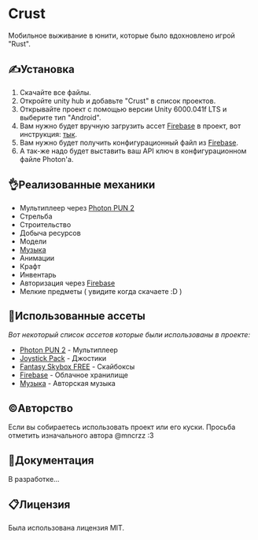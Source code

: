 # Crust
Мобильное выживание в юнити, которые было вдохновлено игрой "Rust".
## ✍️Установка

1. Скачайте все файлы.
2. Откройте unity hub и добавьте "Crust" в список проектов.
3. Открывайте проект с помощью версии Unity 6000.041f LTS и выберите тип "Android".
4. Вам нужно будет вручную загрузить ассет [Firebase](https://firebase.google.com/) в проект, вот инструкция: [тык](https://firebase.google.com/docs/unity/setup?hl=ru).
5. Вам нужно будет получить конфигурационный файл из [Firebase](https://firebase.google.com/).
6. А так-же надо будет выставить ваш API ключ в конфигурационном файле Photon'а.

## 👌Реализованные механики
* Мультиплеер через [Photon PUN 2](https://www.photonengine.com/pun)
* Стрельба
* Строительство
* Добыча ресурсов
* Модели
* [Музыка](https://github.com/Yosero)
* Анимации
* Крафт
* Инвентарь
* Авторизация через [Firebase](https://firebase.google.com/)
* Мелкие предметы ( увидите когда скачаете :D )

## 🔆Использованные ассеты

_Вот некоторый список ассетов которые были использованы в проекте:_ 
* [Photon PUN 2](https://www.photonengine.com/pun) - Мультиплеер
* [Joystick Pack](https://assetstore.unity.com/packages/tools/input-management/joystick-pack-107631) - Джостики
* [Fantasy Skybox FREE](https://assetstore.unity.com/packages/2d/textures-materials/sky/fantasy-skybox-free-18353) - Скайбоксы
* [Firebase](https://firebase.google.com/) - Облачное хранилище
* [Музыка](https://github.com/Yosero) - Авторская музыка
## ©️Авторство

Если вы собираетесь использовать проект или его куски. Просьба отметить изначального автора @mncrzz :3

## 📖Документация

В разработке...

## 📋Лицензия
Была использована лицензия MIT.

